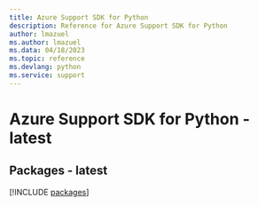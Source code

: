 ```yaml
---
title: Azure Support SDK for Python
description: Reference for Azure Support SDK for Python
author: lmazuel
ms.author: lmazuel
ms.data: 04/18/2023
ms.topic: reference
ms.devlang: python
ms.service: support
---
```

# Azure Support SDK for Python - latest
## Packages - latest
[!INCLUDE [packages](support-index.md)]